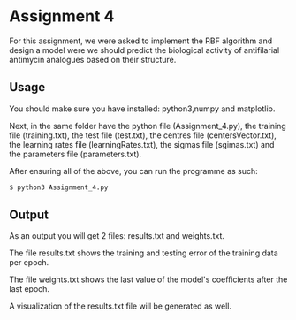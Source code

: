 # Assignment 4

For this assignment, we were asked to implement the RBF algorithm and design a model were we should predict the biological activity of antifilarial antimycin analogues based on their structure.

## Usage

You should make sure you have installed: python3,numpy and matplotlib.

Next, in the same folder have the python file (Assignment_4.py), the training file (training.txt), the test file (test.txt), the centres file (centersVector.txt), the learning rates file (learningRates.txt), the sigmas file (sgimas.txt) and the parameters file (parameters.txt).

After ensuring all of the above, you can run the programme as such:
```bash
$ python3 Assignment_4.py
```

## Output
As an output you will get 2 files: results.txt and weights.txt.

The file results.txt shows the training and testing error of the training data per epoch.

The file weights.txt shows the last value of the model's coefficients after the last epoch.

A visualization of the results.txt file will be generated as well.